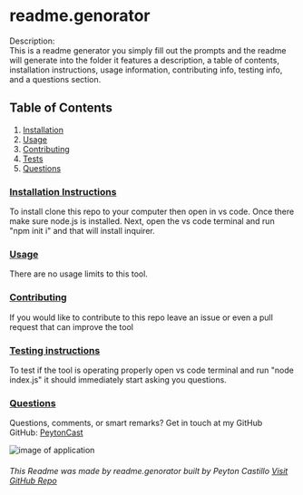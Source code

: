 
  <!--TILE AND DESCRIPTION-->
  # **readme.genorator** 
  
  Description: <br>
  This is a readme generator you simply fill out the prompts and the readme will generate into the folder it features a description, a table of contents, installation instructions, usage information, contributing info, testing info, and a questions section.
 
  <!--TABLE OF CONTENTS-->
   ## Table of Contents
  1. [Installation](#install)
  2. [Usage](#usage)
  3. [Contributing](#contribute)
  4. [Tests](#tests)
  5. [Questions](#questions)
 
  <!--INSTALLATION INSTRUCTIONS-->
   ### [Installation Instructions](install)
  To install clone this repo to your computer then open in vs code. 
  Once there make sure node.js is installed. Next, open the vs code terminal and run "npm init i" and that will install inquirer.
  <!--USAGE--> 
  ### [Usage](usage)
  There are no usage limits to this tool.
 
   
   <!--CONTRIBUTING-->
  ### [Contributing](contribute)
  If you would like to contribute to this repo leave an issue or even a pull request that can improve the tool
 
   <!--TESTS-->
  ### [Testing instructions](tests)
  To test if the tool is operating properly open vs code terminal and run "node index.js" it should immediately start asking you questions.
 
   <!--QUESTIONS-->
   ### [Questions](questions)
  Questions, comments, or smart remarks? Get in touch at my GitHub<br>
  GitHub: [PeytonCast](https:github.com/PeytonCast) <br>
  
  ![image of application]()  
     
  ###### This Readme was made by readme.genorator built by Peyton Castillo [Visit GitHub Repo](https://github.com/PeytonCast/readme.genorator)
